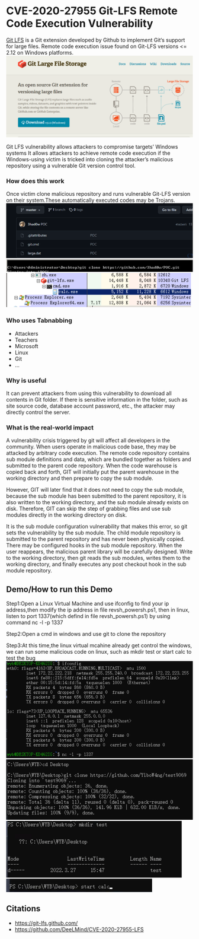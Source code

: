 CVE-2020-27955
Git-LFS Remote Code Execution Vulnerability
==============

[Git LFS](https://git-lfs.github.com/) is a Git extension developed by Github to implement Git‘s support for large files. Remote code execution issue found on Git-LFS versions <= 2.12 on Windows platforms.
![Git LFS](./gitlfs.png)

Git LFS vulnerability allows attackers to compromise targets’ Windows systems
It allows attackers to achieve remote code execution if the Windows-using victim is tricked into cloning the attacker’s malicious repository using a vulnerable Git version control tool.


### How does this work
Once victim clone malicious repository and runs vulnerable Git-LFS version on their system.These automatically executed codes may be Trojans.
![how-does-work](./pro1.png)
![how-does-work](./pro2.png)
![how-does-work](./pro3.png)

### Who uses Tabnabbing
* Attackers
* Teachers
* Microsoft
* Linux
* Git
* ...

### Why is useful
It can prevent attackers from using this vulnerability to download all contents in Git folder. If there is sensitive information in the folder, such as site source code, database account password, etc., the attacker may directly control the server.

### What is the real-world impact
A vulnerability crisis triggered by git will affect all developers in the community. When users operate in malicious code base, they may be attacked by arbitrary code execution. The remote code repository contains sub module definitions and data, which are bundled together as folders and submitted to the parent code repository. When the code warehouse is copied back and forth, GIT will initially put the parent warehouse in the working directory and then prepare to copy the sub module.

However, GIT will later find that it does not need to copy the sub module, because the sub module has been submitted to the parent repository, it is also written to the working directory, and the sub module already exists on disk. Therefore, GIT can skip the step of grabbing files and use sub modules directly in the working directory on disk.

It is the sub module configuration vulnerability that makes this error, so git sets the vulnerability by the sub module. The child module repository is submitted to the parent repository and has never been physically copied. There may be configured hooks in the sub module repository. When the user reappears, the malicious parent library will be carefully designed. Write to the working directory, then git reads the sub modules, writes them to the working directory, and finally executes any post checkout hook in the sub module repository.

Demo/How to run this Demo
----
Step1:Open a Linux Virtual Machine and use ifconfig to find your ip address,then modify the ip address in file revsh_powersh.ps1, then in linux, listen to port 1337(which defind in file revsh_powersh.ps1) by using command nc -l -p 1337

Step2:Open a cmd in windows and use git to clone the repository

Step3:At this time,the linux virtual mcahine already get control the windows, we can run some malicious code on linux, such as mkdir test or start calc to test the bug
![p2](./p2.png)
![p3](./p3.png)
![p4](./p4.png)
![p5](./p5.png)


Citations
---------
* https://git-lfs.github.com/
* https://github.com/DeeLMind/CVE-2020-27955-LFS
